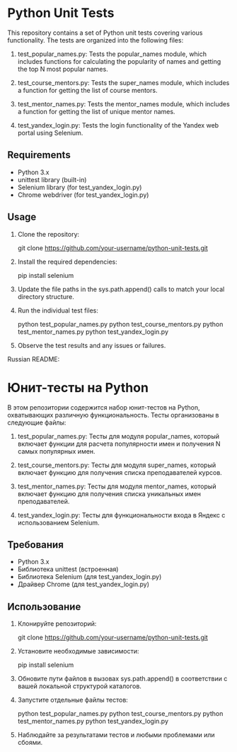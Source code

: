 # Python Unit Tests

This repository contains a set of Python unit tests covering various functionality. The tests are organized into the following files:

1. test_popular_names.py: Tests the popular_names module, which includes functions for calculating the popularity of names and getting the top N most popular names.

2. test_course_mentors.py: Tests the super_names module, which includes a function for getting the list of course mentors.

3. test_mentor_names.py: Tests the mentor_names module, which includes a function for getting the list of unique mentor names.

4. test_yandex_login.py: Tests the login functionality of the Yandex web portal using Selenium.

## Requirements

- Python 3.x
- unittest library (built-in)
- Selenium library (for test_yandex_login.py)
- Chrome webdriver (for test_yandex_login.py)

## Usage

1. Clone the repository:

   git clone https://github.com/your-username/python-unit-tests.git

2. Install the required dependencies:

   pip install selenium

3. Update the file paths in the sys.path.append() calls to match your local directory structure.

4. Run the individual test files:

   python test_popular_names.py
   python test_course_mentors.py
   python test_mentor_names.py
   python test_yandex_login.py

5. Observe the test results and any issues or failures.

Russian README:

# Юнит-тесты на Python

В этом репозитории содержится набор юнит-тестов на Python, охватывающих различную функциональность. Тесты организованы в следующие файлы:

1. test_popular_names.py: Тесты для модуля popular_names, который включает функции для расчета популярности имен и получения N самых популярных имен.

2. test_course_mentors.py: Тесты для модуля super_names, который включает функцию для получения списка преподавателей курсов.

3. test_mentor_names.py: Тесты для модуля mentor_names, который включает функцию для получения списка уникальных имен преподавателей.

4. test_yandex_login.py: Тесты для функциональности входа в Яндекс с использованием Selenium.

## Требования

- Python 3.x
- Библиотека unittest (встроенная)
- Библиотека Selenium (для test_yandex_login.py)
- Драйвер Chrome (для test_yandex_login.py)

## Использование

1. Клонируйте репозиторий:

   git clone https://github.com/your-username/python-unit-tests.git

2. Установите необходимые зависимости:

   pip install selenium

3. Обновите пути файлов в вызовах sys.path.append() в соответствии с вашей локальной структурой каталогов.

4. Запустите отдельные файлы тестов:

   python test_popular_names.py
   python test_course_mentors.py
   python test_mentor_names.py
   python test_yandex_login.py

5. Наблюдайте за результатами тестов и любыми проблемами или сбоями.
